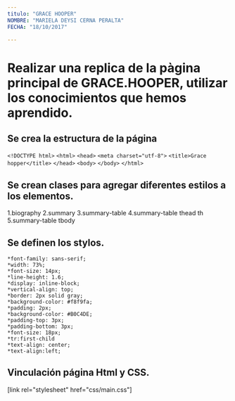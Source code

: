 ```yaml
---
titulo: "GRACE HOOPER"
NOMBRE: "MARIELA DEYSI CERNA PERALTA"
FECHA: "18/10/2017"

---
```


# Realizar una replica de la pàgina principal de GRACE.HOOPER, utilizar los conocimientos que hemos aprendido.

## Se crea la estructura de la página
`<!DOCTYPE html>`
`<html>`
`<head>`
`<meta charset="utf-8">`
`<title>Grace hopper</title>`
`</head>`
`<body>`
`</body>`
`</html>`

## Se crean clases para agregar diferentes estilos a los elementos.
1.biography
2.summary 
3.summary-table
4.summary-table thead th
5.summary-table tbody


## Se definen los stylos.

    *font-family: sans-serif;
    *width: 73%;
    *font-size: 14px;
    *line-height: 1.6;   
    *display: inline-block;
    *vertical-align: top;
    *border: 2px solid gray;   
    *background-color: #f8f9fa;
    *padding: 2px;  
    *background-color: #B0C4DE;
    *padding-top: 3px;
    *padding-bottom: 3px;
    *font-size: 18px;
    *tr:first-child
    *text-align: center;
    *text-align:left;
   
## Vinculación página Html y CSS.
[link rel="stylesheet" href="css/main.css"]

  
  
 